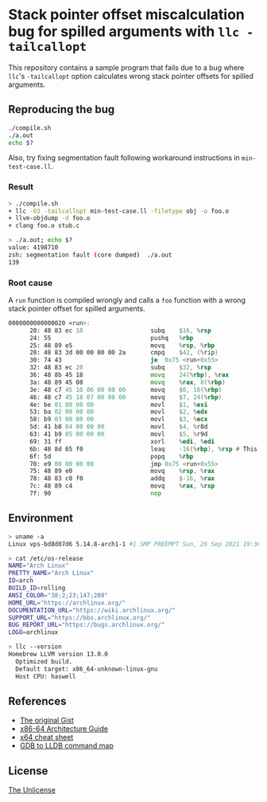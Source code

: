 # Stack pointer offset miscalculation bug for spilled arguments with `llc -tailcallopt`

This repository contains a sample program that fails due to a bug where `llc`'s `-tailcallopt` option calculates wrong stack pointer offsets for spilled arguments.

## Reproducing the bug

```sh
./compile.sh
./a.out
echo $?
```

Also, try fixing segmentation fault following workaround instructions in `min-test-case.ll`.

### Result

```sh
> ./compile.sh
+ llc -O3 -tailcallopt min-test-case.ll -filetype obj -o foo.o
+ llvm-objdump -d foo.o
+ clang foo.o stub.c

> ./a.out; echo $?
value: 4198710
zsh: segmentation fault (core dumped)  ./a.out
139
```

### Root cause

A `run` function is compiled wrongly and calls a `foo` function with a wrong stack pointer offset for spilled arguments.

```asm
0000000000000020 <run>:
      20: 48 83 ec 10                  	subq	$16, %rsp
      24: 55                           	pushq	%rbp
      25: 48 89 e5                     	movq	%rsp, %rbp
      28: 48 83 3d 00 00 00 00 2a      	cmpq	$42, (%rip)             # 0x30 <run+0x10>
      30: 74 43                        	je	0x75 <run+0x55>
      32: 48 83 ec 20                  	subq	$32, %rsp
      36: 48 8b 45 18                  	movq	24(%rbp), %rax
      3a: 48 89 45 08                  	movq	%rax, 8(%rbp)
      3e: 48 c7 45 10 06 00 00 00      	movq	$6, 16(%rbp)
      46: 48 c7 45 18 07 00 00 00      	movq	$7, 24(%rbp)
      4e: be 01 00 00 00               	movl	$1, %esi
      53: ba 02 00 00 00               	movl	$2, %edx
      58: b9 03 00 00 00               	movl	$3, %ecx
      5d: 41 b8 04 00 00 00            	movl	$4, %r8d
      63: 41 b9 05 00 00 00            	movl	$5, %r9d
      69: 31 ff                        	xorl	%edi, %edi
      6b: 48 8d 65 f0                  	leaq	-16(%rbp), %rsp # This offset should be 0 rather than -16.
      6f: 5d                           	popq	%rbp
      70: e9 00 00 00 00               	jmp	0x75 <run+0x55>
      75: 48 89 e0                     	movq	%rsp, %rax
      78: 48 83 c0 f0                  	addq	$-16, %rax
      7c: 48 89 c4                     	movq	%rax, %rsp
      7f: 90                           	nop

```

## Environment

```sh
> uname -a
Linux vps-bd8d07d6 5.14.8-arch1-1 #1 SMP PREEMPT Sun, 26 Sep 2021 19:36:15 +0000 x86_64 GNU/Linux

> cat /etc/os-release
NAME="Arch Linux"
PRETTY_NAME="Arch Linux"
ID=arch
BUILD_ID=rolling
ANSI_COLOR="38;2;23;147;209"
HOME_URL="https://archlinux.org/"
DOCUMENTATION_URL="https://wiki.archlinux.org/"
SUPPORT_URL="https://bbs.archlinux.org/"
BUG_REPORT_URL="https://bugs.archlinux.org/"
LOGO=archlinux

> llc --version
Homebrew LLVM version 13.0.0
  Optimized build.
  Default target: x86_64-unknown-linux-gnu
  Host CPU: haswell
```

## References

- [The original Gist](https://gist.github.com/raviqqe/64f04ff498b8aabb5231ddaefb5023e5)
- [x86-64 Architecture Guide](http://6.s081.scripts.mit.edu/sp18/x86-64-architecture-guide.html)
- [x64 cheat sheet](https://cs.brown.edu/courses/cs033/docs/guides/x64_cheatsheet.pdf)
- [GDB to LLDB command map](https://lldb.llvm.org/use/map.html#examining-variables)

## License

[The Unlicense](UNLICENSE)

